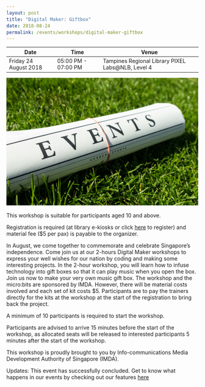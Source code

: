 ```yaml
---
layout: post
title: "Digital Maker: Giftbox"
date: 2018-08-24
permalink: /events/workshops/digital-maker-giftbox
---
```


| Date | Time | Venue |
|--------|---|---|
| Friday 24 August 2018 | 05:00 PM - 07:00 PM |   Tampines Regional Library PIXEL Labs@NLB, Level 4 |

![hi](/images/events/generic-event-image.jpg)

This workshop is suitable for participants aged 10 and above.

Registration is required (at library e-kiosks or click <a href="https://www.nlb.gov.sg/golibrary2/e/digital-maker-giftbox-pixel-labsnlb-95839582" target="_blank">here</a> to register) and material fee ($5 per pax) is payable to the organizer.

In August, we come together to commemorate and celebrate Singapore’s independence.  Come join us at our 2-hours Digital Maker workshops to express your well wishes for our nation by coding and making some interesting projects.  In the 2-hour workshop, you will learn how to infuse technology into gift boxes so that it can play music when you open the box. Join us now to make your very own music gift box.
The workshop and the micro:bits are sponsored by IMDA.  However, there will be material costs involved and each set of kit costs $5.  Participants are to pay the trainers directly for the kits at the workshop at the start of the registration to bring back the project.

A minimum of 10 participants is required to start the workshop.

Participants are advised to arrive 15 minutes before the start of the workshop, as allocated seats will be released to interested participants 5 minutes after the start of the workshop.
 
This workshop is proudly brought to you by Info-communications Media Development Authority of Singapore (IMDA).

Updates: This event has successfully concluded. Get to know what happens in our events by checking out our features <a href="" target="_blank">here</a>
